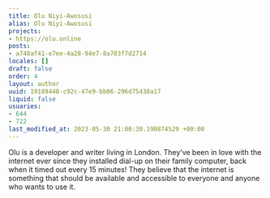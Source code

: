 ```yaml
---
title: Olu Niyi-Awosusi
alias: Olu Niyi-Awosusi
projects:
- https://olu.online
posts:
- a748af41-e7ee-4a28-94e7-8a783f7d2714
locales: []
draft: false
order: 4
layout: author
uuid: 19189448-c92c-47e9-bb06-296d75438a17
liquid: false
usuaries:
- 644
- 722
last_modified_at: 2023-05-30 21:00:30.190874529 +00:00
---
```


<p style="text-align:start">Olu is a developer and writer living in London. They’ve been in love with the internet ever since they installed dial-up on their family computer, back when it timed out every 15 minutes! They believe that the internet is something that should be available and accessible to everyone and anyone who wants to use it.</p>